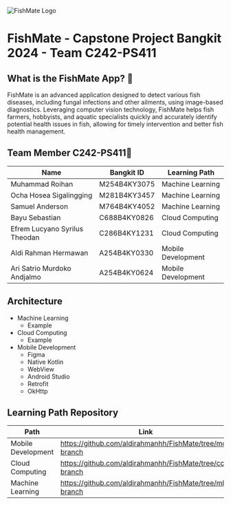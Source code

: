 ![FishMate Logo](Banner_FishMate(1).png)
# FishMate - Capstone Project Bangkit 2024 - Team C242-PS411

## What is the FishMate App? 📱

FishMate is an advanced application designed to detect various fish diseases, including fungal infections and other ailments, using image-based diagnostics. Leveraging computer vision technology, FishMate helps fish farmers, hobbyists, and aquatic specialists quickly and accurately identify potential health issues in fish, allowing for timely intervention and better fish health management.

## Team Member C242-PS411🤝
| Name                | Bangkit ID         | Learning Path           |
|---------------------|--------------------|--------------------------|
| Muhammad Roihan         | M254B4KY3075          | Machine Learning |
| Ocha Hosea Sigalingging            | M281B4KY3457          | Machine Learning         |
| Samuel Anderson	          | M764B4KY4052          | Machine Learning  |
| Bayu Sebastian        | C688B4KY0826          | Cloud Computing          |
| Efrem Lucyano Syrilus Theodan	| C286B4KY1231 | Cloud Computing |
| Aldi Rahman Hermawan | A254B4KY0330 | Mobile Development |
| Ari Satrio Murdoko Andjalmo | A254B4KY0624 | Mobile Development |

## Architecture
- Machine Learning
  - Example
- Cloud Computing
  - Example
- Mobile Development
  - Figma
  - Native Kotlin
  - WebView
  - Android Studio
  - Retrofit
  - OkHttp

## Learning Path Repository
| Path | Link |
|------|------|
| Mobile Development | https://github.com/aldirahmanhh/FishMate/tree/md-branch |
| Cloud Computing | https://github.com/aldirahmanhh/FishMate/tree/cc-branch |
| Machine Learning | https://github.com/aldirahmanhh/FishMate/tree/ml-branch |
